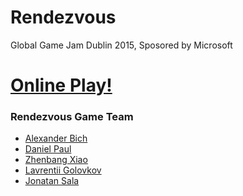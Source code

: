 # Rendezvous
Global Game Jam Dublin 2015, Sposored by Microsoft

[**Online Play!**](http://rendezvousgame.github.io/Rendezvous/)
=====

### Rendezvous Game Team
- [Alexander Bich](https://github.com/quyse)
- [Daniel Paul](https://github.com/danielpaul)
- [Zhenbang Xiao](https://github.com/starkshaw)
- [Lavrentii Golovkov](https://github.com/lavr-delta)
- [Jonatan Sala](https://github.com/IonatanSala)